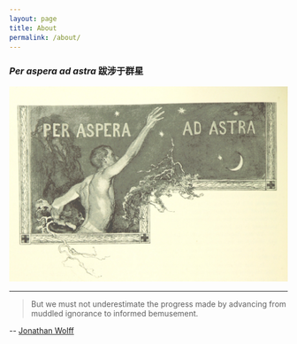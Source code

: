 ```yaml
---
layout: page
title: About
permalink: /about/
---
```

### *Per aspera ad astra* 跋涉于群星
![Per aspera ad astra](../assets/about/Per_aspera_ad_astra,_1894.jpg)

---

> But we must not underestimate the progress made by advancing from muddled ignorance to informed bemusement.
 
-- [Jonathan Wolff](http://www.jonathanwolff.org/)

